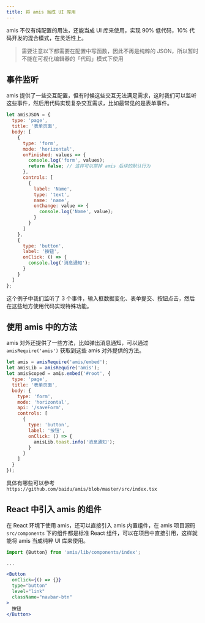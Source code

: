 ```yaml
---
title: 将 amis 当成 UI 库用
---
```


amis 不仅有纯配置的用法，还能当成 UI 库来使用，实现 90% 低代码，10% 代码开发的混合模式，在灵活性上。

> 需要注意以下都需要在配置中写函数，因此不再是纯粹的 JSON，所以暂时不能在可视化编辑器的「代码」模式下使用

## 事件监听

amis 提供了一些交互配置，但有时候这些交互无法满足需求，这时我们可以监听这些事件，然后用代码实现复杂交互需求，比如最常见的是表单事件。

```javascript
let amisJSON = {
  type: 'page',
  title: '表单页面',
  body: [
    {
      type: 'form',
      mode: 'horizontal',
      onFinished: values => {
        console.log('form', values);
        return false; // 这样可以禁掉 amis 后续的默认行为
      },
      controls: [
        {
          label: 'Name',
          type: 'text',
          name: 'name',
          onChange: value => {
            console.log('Name', value);
          }
        }
      ]
    },
    {
      type: 'button',
      label: '按钮',
      onClick: () => {
        console.log('消息通知');
      }
    }
  ]
};
```

这个例子中我们监听了 3 个事件，输入框数据变化、表单提交、按钮点击，然后在这些地方使用代码实现特殊功能。

## 使用 amis 中的方法

amis 对外还提供了一些方法，比如弹出消息通知，可以通过 `amisRequire('amis')` 获取到这些 amis 对外提供的方法。

```javascript
let amis = amisRequire('amis/embed');
let amisLib = amisRequire('amis');
let amisScoped = amis.embed('#root', {
  type: 'page',
  title: '表单页面',
  body: {
    type: 'form',
    mode: 'horizontal',
    api: '/saveForm',
    controls: [
      {
        type: 'button',
        label: '按钮',
        onClick: () => {
          amisLib.toast.info('消息通知');
        }
      }
    ]
  }
});
```

具体有哪些可以参考 `https://github.com/baidu/amis/blob/master/src/index.tsx`

## React 中引入 amis 的组件

在 React 环境下使用 amis，还可以直接引入 amis 内置组件，在 amis 项目源码 `src/components` 下的组件都是标准 React 组件，可以在项目中直接引用，这样就能将 amis 当成纯粹 UI 库来使用。

```jsx
import {Button} from 'amis/lib/components/index';

...

<Button
  onClick={() => {}}
  type="button"
  level="link"
  className="navbar-btn"
>
  按钮
</Button>
```
